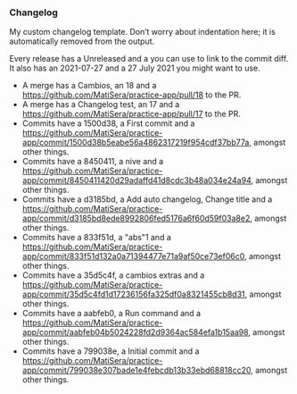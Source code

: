 ### Changelog
My custom changelog template. Don’t worry about indentation here; it is automatically removed from the output.

Every release has a Unreleased and a  you can use to link to the commit diff.
It also has an 2021-07-27 and a 27 July 2021 you might want to use.
- A merge has a Cambios, an 18 and a https://github.com/MatiSera/practice-app/pull/18 to the PR.
- A merge has a Changelog test, an 17 and a https://github.com/MatiSera/practice-app/pull/17 to the PR.
- Commits have a 1500d38, a First commit and a https://github.com/MatiSera/practice-app/commit/1500d38b5eabe56a4862317219f954cdf37bb77a, amongst other things.
- Commits have a 8450411, a nive and a https://github.com/MatiSera/practice-app/commit/8450411420d29adaffd41d8cdc3b48a034e24a94, amongst other things.
- Commits have a d3185bd, a Add auto changelog, Change title and a https://github.com/MatiSera/practice-app/commit/d3185bd8ede8992806fed5176a6f60d59f03a8e2, amongst other things.
- Commits have a 833f51d, a "abs"1 and a https://github.com/MatiSera/practice-app/commit/833f51d132a0a71394477e71a9af50ce73ef06c0, amongst other things.
- Commits have a 35d5c4f, a cambios extras and a https://github.com/MatiSera/practice-app/commit/35d5c4fd1d17236156fa325df0a8321455cb8d31, amongst other things.
- Commits have a aabfeb0, a Run command and a https://github.com/MatiSera/practice-app/commit/aabfeb04b5024228fd2d9364ac584efa1b15aa98, amongst other things.
- Commits have a 799038e, a Initial commit and a https://github.com/MatiSera/practice-app/commit/799038e307bade1e4febcdb13b33ebd68818cc20, amongst other things.
